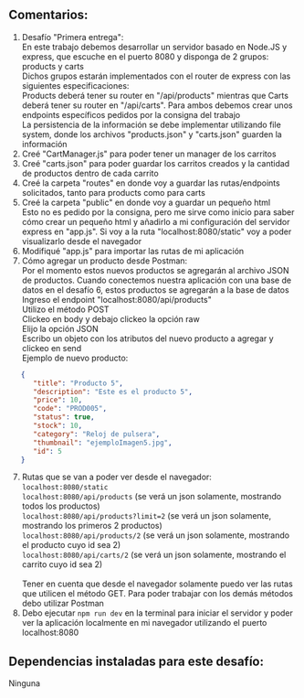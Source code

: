 ## Comentarios:

1. Desafío "Primera entrega": <br>
   En este trabajo debemos desarrollar un servidor basado en Node.JS y express, que escuche en el puerto 8080 y disponga de 2 grupos: products y carts <br>
   Dichos grupos estarán implementados con el router de express con las siguientes especificaciones: <br>
   Products deberá tener su router en "/api/products" mientras que Carts deberá tener su router en "/api/carts". Para ambos debemos crear unos endpoints específicos pedidos por la consigna del trabajo <br>
   La persistencia de la información se debe implementar utilizando file system, donde los archivos "products.json" y "carts.json" guarden la información
2. Creé "CartManager.js" para poder tener un manager de los carritos
3. Creé "carts.json" para poder guardar los carritos creados y la cantidad de productos dentro de cada carrito
4. Creé la carpeta "routes" en donde voy a guardar las rutas/endpoints solicitados, tanto para products como para carts
5. Creé la carpeta "public" en donde voy a guardar un pequeño html <br>
   Esto no es pedido por la consigna, pero me sirve como inicio para saber cómo crear un pequeño html y añadirlo a mi configuración del servidor express en "app.js". Si voy a la ruta "localhost:8080/static" voy a poder visualizarlo desde el navegador
5. Modifiqué "app.js" para importar las rutas de mi aplicación
6. Cómo agregar un producto desde Postman: <br>
   Por el momento estos nuevos productos se agregarán al archivo JSON de productos. Cuando conectemos nuestra aplicación con una base de datos en el desafío 6, estos productos se agregarán a la base de datos <br>
   Ingreso el endpoint "localhost:8080/api/products" <br>
   Utilizo el método POST <br>
   Clickeo en body y debajo clickeo la opción raw <br>
   Elijo la opción JSON <br>
   Escribo un objeto con los atributos del nuevo producto a agregar y clickeo en send <br>
   Ejemplo de nuevo producto:

```json
   {
      "title": "Producto 5",
      "description": "Este es el producto 5",
      "price": 10,
      "code": "PROD005",
      "status": true,
      "stock": 10,
      "category": "Reloj de pulsera",
      "thumbnail": "ejemploImagen5.jpg",
      "id": 5
   }
```

7. Rutas que se van a poder ver desde el navegador: <br>
   `localhost:8080/static` <br>
   `localhost:8080/api/products` (se verá un json solamente, mostrando todos los productos) <br>
   `localhost:8080/api/products?limit=2` (se verá un json solamente, mostrando los primeros 2 productos) <br>
   `localhost:8080/api/products/2` (se verá un json solamente, mostrando el producto cuyo id sea 2) <br>
   `localhost:8080/api/carts/2` (se verá un json solamente, mostrando el carrito cuyo id sea 2) <br><br>
   Tener en cuenta que desde el navegador solamente puedo ver las rutas que utilicen el método GET. Para poder trabajar con los demás métodos debo utilizar Postman <br>
8. Debo ejecutar `npm run dev` en la terminal para iniciar el servidor y poder ver la aplicación localmente en mi navegador utilizando el puerto localhost:8080



## Dependencias instaladas para este desafío:

Ninguna